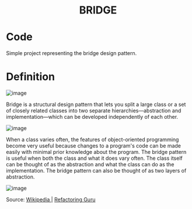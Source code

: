 <div align="center">
  <h1> BRIDGE  </h1>
</div>

# Code

Simple project representing the bridge design pattern.


# Definition

![image](https://user-images.githubusercontent.com/40416044/147152623-f00c7aac-3245-4a46-9f58-6a7803a8bb6b.png)

Bridge is a structural design pattern that lets you split a large class or a set of closely related classes into two separate hierarchies—abstraction and implementation—which can be developed independently of each other.

![image](https://user-images.githubusercontent.com/40416044/147156093-e1e007f1-0163-4070-a654-e518541b2400.png)

When a class varies often, the features of object-oriented programming become very useful because changes to a program's code can be made easily with minimal prior knowledge about the program. The bridge pattern is useful when both the class and what it does vary often. The class itself can be thought of as the abstraction and what the class can do as the implementation. The bridge pattern can also be thought of as two layers of abstraction.


![image](https://user-images.githubusercontent.com/40416044/147153434-91ae8b0a-483e-45ad-ba18-6dcb02b884e2.png)




Source: <a href="https://en.wikipedia.org/wiki/Abstract_factory_pattern"> Wikipedia </a> | <a href="https://refactoring.guru/design-patterns/bridge"> Refactoring Guru </a>
